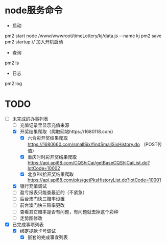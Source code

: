 
# node服务命令
- 启动

pm2 start node /www/wwwroot/timeLottery/kj/data.js --name kj
pm2 save  
pm2 startup // 加入开机启动
- 查询 

pm2 ls
- 日志

pm2 log

# TODO
* [ ] 未完成的办事列表
    * [ ] 充值记录里显示充值来源
    * [x] 开奖结果爬取（爬取网站https://1680118.com）
        * [x] 六合彩开奖结果爬取
            https://1680660.com/smallSix/findSmallSixHistory.do （POST传值）
        * [x] 重庆时时彩开奖结果爬取
            https://api.api68.com/CQShiCai/getBaseCQShiCaiList.do?lotCode=10002
        * [x] 北京PK拾开奖结果爬取
            https://api.api68.com/pks/getPksHistoryList.do?lotCode=10001
    * [x] 银行充值调试
    * [ ] 盈亏报表只能查最近的（不紧急）
    * [ ] 后台澳门快三赔率设置
    * [ ] 前台澳门快三赔率更改
    * [ ] 查看其它赔率是否有问题，有问题就去掉这个彩种
    * [ ] 走势图修改
* [x] 已完成事项列表
    * [x] 绑定提款卡号调试
        * [x] 嵌套的完成事宜列表

